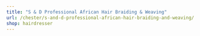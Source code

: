 ```yaml
---
title: "S & D Professional African Hair Braiding & Weaving"
url: /chester/s-and-d-professional-african-hair-braiding-and-weaving/
shop: hairdresser
---
```


